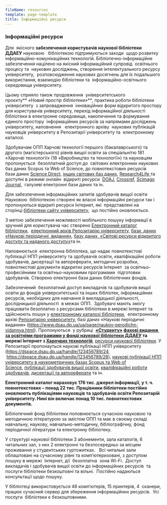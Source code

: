```yaml
---
fileName: resources
template: page-template
title: Інформаційні ресурси
---
```

### Інформаційні ресурси

Для  якісного **забезпечення користувачів наукової бібліотеки ДДАЕУ** науковою   бібліотекою підтримуються заходи  щодо розвитку інформаційно-комунікаційних технологій. Бібліотечно-інформаційне забезпечення націлено на якісний інформаційний супровід  освітнього процесу та  наукових досліджень, створення інтелектуального ресурсу університету,  розповсюдження наукових досягнень для їх подальшого використання, взаємодію бібліотеки та  інформаційно-освітнього середовища університету.

Цьому сприяло також продовження  університетського проєкту** *«Новий простір бібліотеки»****,* практика роботи бібліотеки університету  з запровадження  інноваційних форм відкритого простору для користувачів університету, перехід інформаційної діяльності бібліотеки в електронне середовище, накопичення та формування єдиного простору  інформаційних ресурсів за напрямами досліджень університету, наповнення   електронного архіву  наукових публікацій науковців університету в Репозитарії університету та  електронному каталозі.

Здобувачам ОПП Харчові технології першого (бакалаврського) та другого (магістерського) рівнів вищої освіти за спеціальнітю 181 «Харочві технології» (18 «Виробництво та технології») та науковцям  пропонується  безоплатний доступ до  світових електронних наукових баз даних Scopus та Web of Science, до повнотекстових ресурсів бази даних [Science Direct](https://drive.google.com/file/d/1u2nfqzkvbze1efqx5q6txadsmkgrmb3t/view), [інших світових баз даних](https://drive.google.com/file/d/1hO-odZPn9fhklsdZV2GTq0MgZn1I2PgL/view), [Research4Life ](https://www.research4life.org/)та доступні в режимі онлайн  відкриті ресурси  [DOAJ](https://doaj.org/), [Crossref](https://www.crossref.org/), [Scimago Journal](https://www.scimagojr.com/),  галузеві електронні бази даних та ін. 

Для забезпечення інформаційних запитів здобувачів вищої освіти Науковою  бібліотекою створені як власні інформаційні ресурси так і пропонуються відкриті ресурси Інтернет, які  представлені на сторінці [бібліотеки сайту університету](https://www.dsau.dp.ua/ua/page/naukova-biblioteka-ddau.html),  що постійно оновлюється. 

З метою забезпечення можливості мобільного пошуку інформації в зручний для користувача час створено [Електронний каталог бібліотеки](http://lib.dsau.dp.ua/),  [електронний архів Репозитарію університету](https://dspace.dsau.dp.ua/), [бази  даних «Наукові періодичні  видання»](https://www.dsau.dp.ua/ua/page/naukov-perodichn-vidannya.html)*,* [базу даних  «Світові ресурси відкритого доступу та наданого доступу»](https://drive.google.com/file/d/1hO-odZPn9fhklsdZV2GTq0MgZn1I2PgL/view)та ін.

Наповнюється  електронна бібліотека, що надає повнотекстові публікації НПП університету та здобувачів освіти, кваліфікаційні роботи здобувачів, дисертації та автореферати, методичні розробки, повнотекстові документи відкритих ресурсів Інтернет  за освітньо-професійними та освітньо-науковими програмами  підготовки здобувачів. Створено електронні бази даних бібліотечних фондів.

Забезпечений  безоплатний доступ викладачів та здобувачів вищої освіти до фондів університетської та інших бібліотек, інформаційних ресурсів, необхідних для навчання й викладацької діяльності, дослідницької діяльності  в межах ОПП.  Здобувачі мають змогу працювати безоплатно з ресурсами бібліотеки в мережі Інтернет та здійснюють пошук у [електронному каталозі бібліотеки](http://lib.dsau.dp.ua/),  електронному архіві [Репозитарію університету](https://dspace.dsau.dp.ua/), базі даних «Наукові періодичні  видання» (<https://www.dsau.dp.ua/ua/page/naukov-perodichn-vidannya.html>). Пропонуються  у рубриці  **[«Студенту»](https://www.dsau.dp.ua/ua/page/naukovcyu.html) [фахові видання  за освітніми програмами у фонді наукової бібліотеки ДДАЕУ](https://www.dsau.dp.ua/ua/page/fahov-vidannya.html) та мережі Інтернет з [Харочвих технологій](https://drive.google.com/file/d/17QPaZ8eLWRJxZIj4KMm2PioqEbl3CJ_s/view)**, [ресурси наукової бібліотеки](https://www.dsau.dp.ua/ua/page/resursi-naukovo-bbloteki.html). У Репозитарії пропонауться наукові публікації НПП університету (<https://dspace.dsau.dp.ua/handle/123456789/24>,  <https://dspace.dsau.dp.ua/handle/123456789/28>), [наукові публікації НПП університету в наукометричних базах Scopus та Web of Science](https://dspace.dsau.dp.ua/handle/123456789/7554), [публікації здобувачів вищої освіти](https://dspace.dsau.dp.ua/handle/123456789/40), [кваліфікаційні роботи здобувачів](https://dspace.dsau.dp.ua/handle/123456789/3546), [дисертації та автореферати](https://dspace.dsau.dp.ua/handle/123456789/7) та ін.

**Електронний каталог нараховує 176 тис. джерел інформації, у т. ч. повнотекстових – понад 22 тис. Працівники бібліотеки постійно оновлюють публікаціями науковців та здобувачів освіти Репозитарій університету. Нині він включає понад 10 тис. повнотекстових документів.**

Бібліотечний фонд бібліотеки поповнюється сучасною науковою та методичною літературою за змістом ОПП та має в своєму складі навчальну, наукову, навчально-методичну, бібліографічну, фонд періодичної літератури та електронну бібліотеку.

У структурі наукової бібліотеки 3 абонементи, зала каталогів, 6 читальних зал, з них 2 електронні та безпосередньо за місцем проживання у студентських гуртожитках.   Всі читальні зали облаштовані на сучасному рівні та комп’ютеризовані, з доступом пошуку в мережі  Інтернет, дії  безоплатна  зона Wi-Fi.  Доступ викладачів і здобувачів вищої освіти до інформаційних ресурсів  та послуги бібліотеки безкоштовні та вільні.  Постійно надаються консультації щодо пошуку.

У бібліотеці використовується 46 комп’ютерів, 15 принтерів, 4  сканери, працює сучасний сервер для збереження інформаційних ресурсів.  Усі послуги  бібліотеки є безкоштовними.